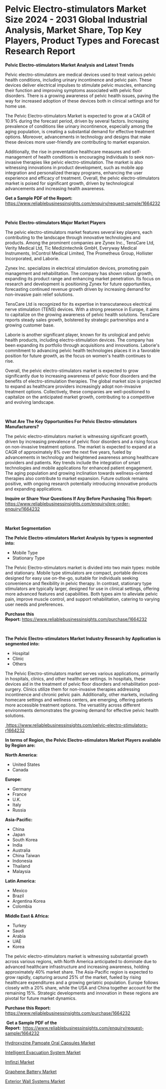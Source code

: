 <p><h1>Pelvic Electro-stimulators Market Size 2024 - 2031 Global Industrial Analysis, Market Share, Top Key Players, Product Types and Forecast Research Report</h1></p><p><strong>Pelvic Electro-stimulators Market Analysis and Latest Trends</strong></p>
<p><p>Pelvic electro-stimulators are medical devices used to treat various pelvic health conditions, including urinary incontinence and pelvic pain. These devices deliver electrical impulses to stimulate pelvic muscles, enhancing their function and improving symptoms associated with pelvic floor disorders. There is a growing awareness of pelvic health issues, paving the way for increased adoption of these devices both in clinical settings and for home use.</p><p>The Pelvic Electro-stimulators Market is expected to grow at a CAGR of 10.9% during the forecast period, driven by several factors. Increasing prevalence of conditions like urinary incontinence, especially among the aging population, is creating a substantial demand for effective treatment options. Moreover, advancements in technology and designs that make these devices more user-friendly are contributing to market expansion. </p><p>Additionally, the rise in preventative healthcare measures and self-management of health conditions is encouraging individuals to seek non-invasive therapies like pelvic electro-stimulation. The market is also witnessing innovations in product development, such as mobile app integration and personalized therapy programs, enhancing the user experience and efficacy of treatment. Overall, the pelvic electro-stimulators market is poised for significant growth, driven by technological advancements and increasing health awareness.</p></p>
<p><strong>Get a Sample PDF of the Report:&nbsp;</strong> <a href="https://www.reliablebusinessinsights.com/enquiry/request-sample/1664232?utm_campaign=1358&utm_medium=2&utm_source=Github&utm_content=ia&utm_term=03102024&utm_id=pelvic-electro-stimulators">https://www.reliablebusinessinsights.com/enquiry/request-sample/1664232</a></p>
<p>&nbsp;</p>
<p><strong>Pelvic Electro-stimulators Major Market Players</strong></p>
<p><p>The pelvic electro-stimulators market features several key players, each contributing to the landscape through innovative technologies and products. Among the prominent companies are Zynex Inc., TensCare Ltd, Verity Medical Ltd, Tic Medizintechnik GmbH, Everyway Medical Instruments, InControl Medical Limited, The Prometheus Group, Hollister Incorporated, and Laborie.</p><p>Zynex Inc. specializes in electrical stimulation devices, promoting pain management and rehabilitation. The company has shown robust growth, expanding its product range and enhancing market penetration. Its focus on research and development is positioning Zynex for future opportunities, forecasting continued revenue growth driven by increasing demand for non-invasive pain relief solutions.</p><p>TensCare Ltd is recognized for its expertise in transcutaneous electrical nerve stimulation (TENS) devices. With a strong presence in Europe, it aims to capitalize on the growing awareness of pelvic health solutions. TensCare reports steady sales growth, bolstered by strategic partnerships and a growing customer base.</p><p>Laborie is another significant player, known for its urological and pelvic health products, including electro-stimulation devices. The company has been expanding its portfolio through acquisitions and innovations. Laborie's commitment to advancing pelvic health technologies places it in a favorable position for future growth, as the focus on women's health continues to rise.</p><p>Overall, the pelvic electro-stimulators market is expected to grow significantly due to increasing awareness of pelvic floor disorders and the benefits of electro-stimulation therapies. The global market size is projected to expand as healthcare providers increasingly adopt non-invasive treatment options. Collectively, these companies are well-positioned to capitalize on the anticipated market growth, contributing to a competitive and evolving landscape.</p></p>
<p>&nbsp;</p>
<p><strong>What Are The Key Opportunities For Pelvic Electro-stimulators Manufacturers?</strong></p>
<p><p>The pelvic electro-stimulators market is witnessing significant growth, driven by increasing prevalence of pelvic floor disorders and a rising focus on non-invasive treatment options. The market is expected to expand at a CAGR of approximately 8% over the next five years, fueled by advancements in technology and heightened awareness among healthcare providers and patients. Key trends include the integration of smart technologies and mobile applications for enhanced patient engagement. The aging population and growing inclination towards wellness-oriented therapies also contribute to market expansion. Future outlook remains positive, with ongoing research potentially introducing innovative products and expanding applications.</p></p>
<p><strong>Inquire or Share Your Questions If Any Before Purchasing This Report:</strong> <a href="https://www.reliablebusinessinsights.com/enquiry/pre-order-enquiry/1664232?utm_campaign=1358&utm_medium=2&utm_source=Github&utm_content=ia&utm_term=03102024&utm_id=pelvic-electro-stimulators">https://www.reliablebusinessinsights.com/enquiry/pre-order-enquiry/1664232</a></p>
<p>&nbsp;</p>
<p><strong>Market Segmentation</strong></p>
<p><strong>The Pelvic Electro-stimulators Market Analysis by types is segmented into:</strong></p>
<p><ul><li>Mobile Type</li><li>Stationary Type</li></ul></p>
<p><p>The Pelvic Electro-stimulators market is divided into two main types: mobile and stationary. Mobile type stimulators are compact, portable devices designed for easy use on-the-go, suitable for individuals seeking convenience and flexibility in pelvic therapy. In contrast, stationary type stimulators are typically larger, designed for use in clinical settings, offering more advanced features and capabilities. Both types aim to alleviate pelvic pain, improve muscle control, and support rehabilitation, catering to varying user needs and preferences.</p></p>
<p><strong>Purchase this Report:&nbsp;</strong><a href="https://www.reliablebusinessinsights.com/purchase/1664232?utm_campaign=1358&utm_medium=2&utm_source=Github&utm_content=ia&utm_term=03102024&utm_id=pelvic-electro-stimulators">https://www.reliablebusinessinsights.com/purchase/1664232</a></p>
<p>&nbsp;</p>
<p><strong>The Pelvic Electro-stimulators Market Industry Research by Application is segmented into:</strong></p>
<p><ul><li>Hospital</li><li>Clinic</li><li>Others</li></ul></p>
<p><p>The Pelvic Electro-stimulators market serves various applications, primarily in hospitals, clinics, and other healthcare settings. In hospitals, these devices aid in the treatment of pelvic floor disorders and rehabilitation post-surgery. Clinics utilize them for non-invasive therapies addressing incontinence and chronic pelvic pain. Additionally, other markets, including homecare settings and wellness centers, are emerging, offering patients more accessible treatment options. The versatility across different environments demonstrates the growing demand for effective pelvic health solutions.</p></p>
<p><a href="https://www.reliablebusinessinsights.com/pelvic-electro-stimulators-r1664232?utm_campaign=1358&utm_medium=2&utm_source=Github&utm_content=ia&utm_term=03102024&utm_id=pelvic-electro-stimulators">&nbsp;https://www.reliablebusinessinsights.com/pelvic-electro-stimulators-r1664232</a></p>
<p><strong>In terms of Region, the Pelvic Electro-stimulators Market Players available by Region are:</strong></p>
<p>
    <p> <strong> North America: </strong>
        <ul>
            <li>United States</li>
            <li>Canada</li>
        </ul>
        </p> 
    <p> <strong> Europe: </strong>
        <ul>
            <li>Germany</li>
            <li>France</li>
            <li>U.K.</li>
            <li>Italy</li>
            <li>Russia</li>
        </ul>
        </p> 
    <p> <strong> Asia-Pacific: </strong>
        <ul>
            <li>China</li>
            <li>Japan</li>
            <li>South Korea</li>
            <li>India</li>
            <li>Australia</li>
            <li>China Taiwan</li>
            <li>Indonesia</li>
            <li>Thailand</li>
            <li>Malaysia</li>
        </ul>
        </p> 
    <p> <strong> Latin America: </strong>
        <ul>
            <li>Mexico</li>
            <li>Brazil</li>
            <li>Argentina Korea</li>
            <li>Colombia</li>
        </ul>
        </p> 
    <p> <strong> Middle East & Africa: </strong>
        <ul>
            <li>Turkey</li>
            <li>Saudi</li>
            <li>Arabia</li>
            <li>UAE</li>
            <li>Korea</li>
        </ul>
    </p>
    </p>
<p><p>The pelvic electro-stimulators market is witnessing substantial growth across various regions, with North America anticipated to dominate due to advanced healthcare infrastructure and increasing awareness, holding approximately 40% market share. The Asia-Pacific region is expected to grow rapidly, capturing around 25% of the market, fueled by rising healthcare expenditures and a growing geriatric population. Europe follows closely with a 20% share, while the USA and China together account for the remaining 15%. Strategic developments and innovation in these regions are pivotal for future market dynamics.</p></p>
<p><strong>Purchase this Report: </strong><a href="https://www.reliablebusinessinsights.com/purchase/1664232?utm_campaign=1358&utm_medium=2&utm_source=Github&utm_content=ia&utm_term=03102024&utm_id=pelvic-electro-stimulators">https://www.reliablebusinessinsights.com/purchase/1664232</a></p>
<p>&nbsp;<strong>Get a Sample PDF of the Report:&nbsp;&nbsp;</strong><a href="https://www.reliablebusinessinsights.com/enquiry/request-sample/1664232?utm_campaign=1358&utm_medium=2&utm_source=Github&utm_content=ia&utm_term=03102024&utm_id=pelvic-electro-stimulators">https://www.reliablebusinessinsights.com/enquiry/request-sample/1664232</a></p>
<p><strong></strong></p>
<p><p><a href="https://issuu.com/reportprime-2/docs/hydroxyzine-pamoate-oral-capsules-m_e2f434e39ebdbd?utm_campaign=1358&utm_medium=2&utm_source=Github&utm_content=ia&utm_term=03102024&utm_id=pelvic-electro-stimulators">Hydroxyzine Pamoate Oral Capsules Market</a></p><p><a href="https://www.linkedin.com/pulse/global-intelligent-evacuation-system-market-size-expected-pfaqf?utm_campaign=1358&utm_medium=2&utm_source=Github&utm_content=ia&utm_term=03102024&utm_id=pelvic-electro-stimulators">Intelligent Evacuation System Market</a></p><p><a href="https://issuu.com/reportprime-2/docs/imfinzi-market-size-2030.pptx_700d0b16aa56db?utm_campaign=1358&utm_medium=2&utm_source=Github&utm_content=ia&utm_term=03102024&utm_id=pelvic-electro-stimulators">Imfinzi Market</a></p><p><a href="https://www.linkedin.com/pulse/global-graphene-battery-industry-analysis-share-growth-trends-forecast-suyae?trackingId=WTavxOnpR9mxHwJM5d6apg%3D%3D&utm_campaign=1358&utm_medium=2&utm_source=Github&utm_content=ia&utm_term=03102024&utm_id=pelvic-electro-stimulators">Graphene Battery Market</a></p><p><a href="https://www.linkedin.com/pulse/exterior-wall-systems-market-research-report-exploring-bdioe?trackingId=MSqKGh1DQBqm9zM%2BmfoRqg%3D%3D&utm_campaign=1358&utm_medium=2&utm_source=Github&utm_content=ia&utm_term=03102024&utm_id=pelvic-electro-stimulators">Exterior Wall Systems Market</a></p></p>